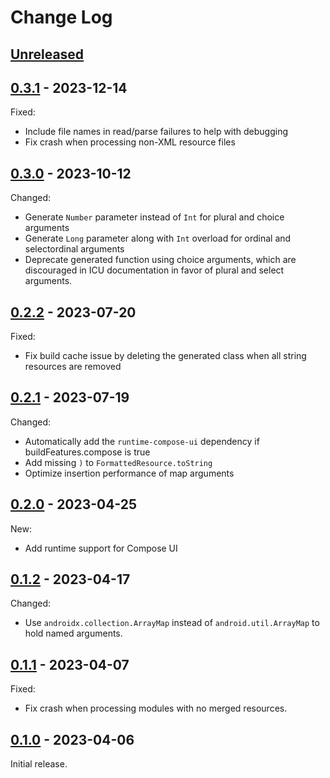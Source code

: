 # Change Log

## [Unreleased]

## [0.3.1] - 2023-12-14

Fixed:

- Include file names in read/parse failures to help with debugging
- Fix crash when processing non-XML resource files

## [0.3.0] - 2023-10-12

Changed:

- Generate `Number` parameter instead of `Int` for plural and choice arguments
- Generate `Long` parameter along with `Int` overload for ordinal and selectordinal arguments
- Deprecate generated function using choice arguments, which are discouraged in ICU documentation in
  favor of plural and select arguments.

## [0.2.2] - 2023-07-20

Fixed:

- Fix build cache issue by deleting the generated class when all string resources are removed

## [0.2.1] - 2023-07-19

Changed:

- Automatically add the `runtime-compose-ui` dependency if buildFeatures.compose is true
- Add missing `)` to `FormattedResource.toString`
- Optimize insertion performance of map arguments

## [0.2.0] - 2023-04-25

New:

- Add runtime support for Compose UI

## [0.1.2] - 2023-04-17

Changed:

- Use `androidx.collection.ArrayMap` instead of `android.util.ArrayMap` to hold named arguments.

## [0.1.1] - 2023-04-07

Fixed:

- Fix crash when processing modules with no merged resources.

## [0.1.0] - 2023-04-06

Initial release.


[Unreleased]: https://github.com/cashapp/paraphrase/compare/0.3.1...HEAD
[0.3.1]: https://github.com/cashapp/paraphrase/releases/tag/0.3.1
[0.3.0]: https://github.com/cashapp/paraphrase/releases/tag/0.3.0
[0.2.2]: https://github.com/cashapp/paraphrase/releases/tag/0.2.2
[0.2.1]: https://github.com/cashapp/paraphrase/releases/tag/0.2.1
[0.2.0]: https://github.com/cashapp/paraphrase/releases/tag/0.2.0
[0.1.2]: https://github.com/cashapp/paraphrase/releases/tag/0.1.2
[0.1.1]: https://github.com/cashapp/paraphrase/releases/tag/0.1.1
[0.1.0]: https://github.com/cashapp/paraphrase/releases/tag/0.1.0
